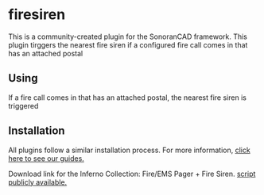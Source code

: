 # firesiren

This is a community-created plugin for the SonoranCAD framework.
This plugin tirggers the nearest fire siren if a configured fire call comes in that has an attached postal
## Using

If a fire call comes in that has an attached postal, the nearest fire siren is triggered

## Installation

All plugins follow a similar installation process. For more information, [click here to see our guides.](https://info.sonorancad.com/integration-plugins/integration-plugins)

Download link for the Inferno Collection: Fire/EMS Pager + Fire Siren. [script publicly available.](https://github.com/inferno-collection/Fire-EMS-Pager/releases)